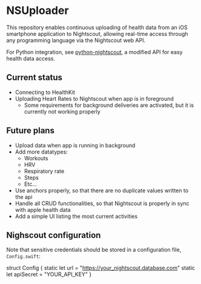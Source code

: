 # NSUploader

This repository enables continuous uploading of health data from an iOS smartphone application to Nightscout, allowing real-time access through any programming language via the Nightscout web API. 

For Python integration, see [python-nightscout](https://github.com/miriamkw/python-nightscout), a modified API for easy health data access.



## Current status
- Connecting to HealthKit
- Uploading Heart Rates to Nightscout when app is in foreground
    - Some requirements for background deliveries are activated, but it is currently not working properly


## Future plans
- Upload data when app is running in background
- Add more datatypes:
    - Workouts
    - HRV
    - Respiratory rate
    - Steps
    - Etc...
- Use anchors properly, so that there are no duplicate values written to the api
- Handle all CRUD functionalities, so that Nightscout is properly in sync with apple health data
- Add a simple UI listing the most current activities


## Nighscout configuration

Note that sensitive credentials should be stored in a configuration file, `Config.swift`:

struct Config {
    static let url = "https://your_nightscout.database.com"
    static let apiSecret = "YOUR_API_KEY"
}


